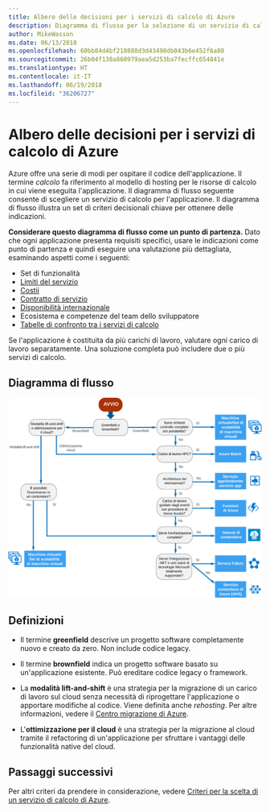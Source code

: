 ```yaml
---
title: Albero delle decisioni per i servizi di calcolo di Azure
description: Diagramma di flusso per la selezione di un servizio di calcolo
author: MikeWasson
ms.date: 06/13/2018
ms.openlocfilehash: 60bb84d4bf210888d3d43498db043b6e452f6a80
ms.sourcegitcommit: 26b04f138a860979aea5d253ba7fecffc654841e
ms.translationtype: HT
ms.contentlocale: it-IT
ms.lasthandoff: 06/19/2018
ms.locfileid: "36206727"
---
```

# <a name="decision-tree-for-azure-compute-services"></a>Albero delle decisioni per i servizi di calcolo di Azure

Azure offre una serie di modi per ospitare il codice dell'applicazione. Il termine *calcolo* fa riferimento al modello di hosting per le risorse di calcolo in cui viene eseguita l'applicazione. Il diagramma di flusso seguente consente di scegliere un servizio di calcolo per l'applicazione. Il diagramma di flusso illustra un set di criteri decisionali chiave per ottenere delle indicazioni. 

**Considerare questo diagramma di flusso come un punto di partenza.** Dato che ogni applicazione presenta requisiti specifici, usare le indicazioni come punto di partenza e quindi eseguire una valutazione più dettagliata, esaminando aspetti come i seguenti:
 
- Set di funzionalità
- [Limiti del servizio](/azure/azure-subscription-service-limits)
- [Costii](https://azure.microsoft.com/pricing/)
- [Contratto di servizio](https://azure.microsoft.com/support/legal/sla/)
- [Disponibilità internazionale](https://azure.microsoft.com/global-infrastructure/services/)
- Ecosistema e competenze del team dello sviluppatore
- [Tabelle di confronto tra i servizi di calcolo](./compute-comparison.md)

Se l'applicazione è costituita da più carichi di lavoro, valutare ogni carico di lavoro separatamente. Una soluzione completa può includere due o più servizi di calcolo.

## <a name="flowchart"></a>Diagramma di flusso

![](../images/compute-decision-tree.svg)

## <a name="definitions"></a>Definizioni

- Il termine **greenfield** descrive un progetto software completamente nuovo e creato da zero. Non include codice legacy. 

- Il termine **brownfield** indica un progetto software basato su un'applicazione esistente. Può ereditare codice legacy o framework.

- La **modalità lift-and-shift** è una strategia per la migrazione di un carico di lavoro sul cloud senza necessità di riprogettare l'applicazione o apportare modifiche al codice. Viene definita anche *rehosting*. Per altre informazioni, vedere il [Centro migrazione di Azure](https://azure.microsoft.com/migration/).

- L'**ottimizzazione per il cloud** è una strategia per la migrazione al cloud tramite il refactoring di un'applicazione per sfruttare i vantaggi delle funzionalità native del cloud.

## <a name="next-steps"></a>Passaggi successivi

Per altri criteri da prendere in considerazione, vedere [Criteri per la scelta di un servizio di calcolo di Azure](./compute-comparison.md).
